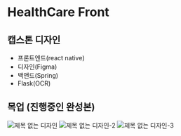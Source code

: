 # HealthCare Front
## 캡스톤 디자인
- 프론트엔드(react native)
- 디자인(Figma)
- 백앤드(Spring)
- Flask(OCR)
## 목업 (진행중인 완성본)
![제목 없는 디자인](https://github.com/user-attachments/assets/7d6707ef-b22e-4fca-8da4-479849c7d97f)
![제목 없는 디자인-2](https://github.com/user-attachments/assets/e8d5602c-e863-4d88-88c7-038cda5c788c)
![제목 없는 디자인-3](https://github.com/user-attachments/assets/984ffa6b-1059-4b7c-8c90-46ce3f096b5a)
